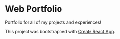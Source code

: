 # Web Portfolio

Portfolio for all of my projects and experiences!

This project was bootstrapped with [Create React App](https://github.com/facebook/create-react-app).